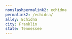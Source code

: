 ```yaml
---
﻿nonslashpermalink2: echidna
permalink2: /echidna/
alley: Echidna
city: Franklin
state: Tennessee
---
```

